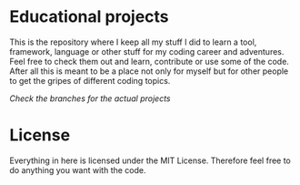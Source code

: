 # Educational projects
This is the repository where I keep all my stuff I did to learn a tool, framework, language or other stuff for my coding career and adventures. Feel free to check them out and learn, contribute or use some of the code. After all this is meant to be a place not only for myself but for other people to get the gripes of different coding topics.


*Check the branches for the actual projects*

# License

Everything in here is licensed under the MIT License. Therefore feel free to do anything you want with the code.